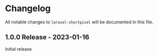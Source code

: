 # Changelog

All notable changes to `laravel-shortpixel` will be documented in this file.

## 1.0.0 Release - 2023-01-16

Initial release
